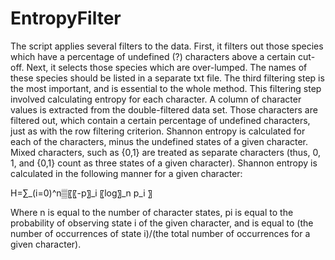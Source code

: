 # EntropyFilter

The script applies several filters to the data. First, it filters out those species which have a percentage of undefined (?) characters above a certain cut-off. Next, it selects those species which are over-lumped. The names of these species should be listed in a separate txt file. The third filtering step is the most important, and is essential to the whole method. This filtering step involved calculating entropy for each character. A column of character values is extracted from the double-filtered data set. Those characters are filtered out, which contain a certain percentage of undefined characters, just as with the row filtering criterion. Shannon entropy is calculated for each of the characters, minus the undefined states of a given character. Mixed characters, such as {0,1} are treated as separate characters (thus, 0, 1, and {0,1} count as three states of a given character). Shannon entropy is calculated in the following manner for a given character:

H=∑_(i=0)^n▒〖〖-p〗_i 〖log〗_n p_i 〗

Where n is equal to the number of character states, pi is equal to the probability of observing state i of the given character, and is equal to (the number of occurrences of state i)/(the total number of occurrences for a given character).
